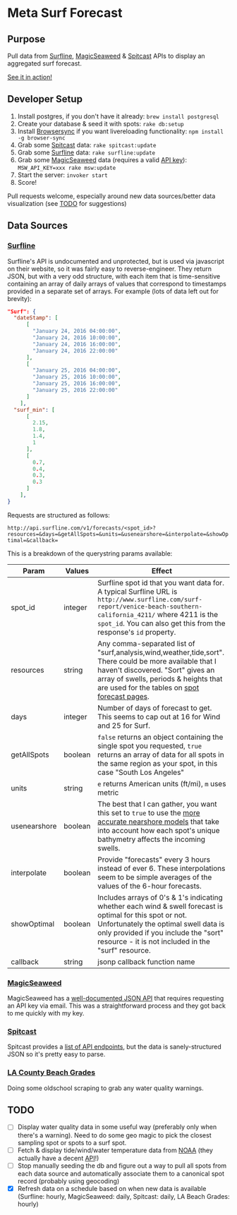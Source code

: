 # Meta Surf Forecast

## Purpose

Pull data from [Surfline](http://www.surfline.com/), [MagicSeaweed](http://magicseaweed.com/) & [Spitcast](http://www.spitcast.com/) APIs to display an aggregated surf forecast.

[See it in action!](https://meta-surf-forecast.herokuapp.com/)

## Developer Setup

1. Install postgres, if you don't have it already: `brew install postgresql`
1. Create your database & seed it with spots: `rake db:setup`
1. Install [Browsersync](https://www.browsersync.io/) if you want livereloading functionality: `npm install -g browser-sync
`
1. Grab some [Spitcast](http://www.spitcast.com/) data: `rake spitcast:update`
1. Grab some [Surfline](http://www.surfline.com/) data: `rake surfline:update`
1. Grab some [MagicSeaweed](http://magicseaweed.com/) data (requires a valid [API key](http://magicseaweed.com/developer/sign-up)): `MSW_API_KEY=xxx rake msw:update`
1. Start the server: `invoker start`
1. Score!

Pull requests welcome, especially around new data sources/better data visualization (see [TODO](#todo) for suggestions)

## Data Sources

### [Surfline](http://www.surfline.com/)

Surfline's API is undocumented and unprotected, but is used via javascript on their website, so it was fairly easy to reverse-engineer. They return JSON, but with a very odd structure, with each item that is time-sensitive containing an array of daily arrays of values that correspond to timestamps provided in a separate set of arrays. For example (lots of data left out for brevity):

```json
"Surf": {
  "dateStamp": [
      [
        "January 24, 2016 04:00:00",
        "January 24, 2016 10:00:00",
        "January 24, 2016 16:00:00",
        "January 24, 2016 22:00:00"
      ],
      [
        "January 25, 2016 04:00:00",
        "January 25, 2016 10:00:00",
        "January 25, 2016 16:00:00",
        "January 25, 2016 22:00:00"
      ]
    ],
  "surf_min": [
      [
        2.15,
        1.8,
        1.4,
        1
      ],
      [
        0.7,
        0.4,
        0.3,
        0.3
      ]
    ],
}
```

Requests are structured as follows:

`http://api.surfline.com/v1/forecasts/<spot_id>?resources=&days=&getAllSpots=&units=&usenearshore=&interpolate=&showOptimal=&callback=`

This is a breakdown of the querystring params available:

Param|Values|Effect
-----|------|------
spot_id|integer|Surfline spot id that you want data for. A typical Surfline URL is `http://www.surfline.com/surf-report/venice-beach-southern-california_4211/` where 4211 is the `spot_id`. You can also get this from the response's `id` property.
resources|string|Any comma-separated list of "surf,analysis,wind,weather,tide,sort". There could be more available that I haven't discovered. "Sort" gives an array of swells, periods & heights that are used for the tables on [spot forecast pages](www.surfline.com/surf-forecasts/spot/venice-beach_4211/).
days|integer|Number of days of forecast to get. This seems to cap out at 16 for Wind and 25 for Surf.
getAllSpots|boolean|`false` returns an object containing the single spot you requested, `true` returns an array of data for all spots in the same region as your spot, in this case "South Los Angeles"
units|string|`e` returns American units (ft/mi), `m` uses metric
usenearshore|boolean|The best that I can gather, you want this set to `true` to use the [more accurate nearshore models](http://www.surfline.com/surf-science/what-is-lola---forecaster-blog_61031/) that take into account how each spot's unique bathymetry affects the incoming swells.
interpolate|boolean|Provide "forecasts" every 3 hours instead of ever 6. These interpolations seem to be simple averages of the values of the 6-hour forecasts.
showOptimal|boolean|Includes arrays of 0's & 1's indicating whether each wind & swell forecast is optimal for this spot or not. Unfortunately the optimal swell data is only provided if you include the "sort" resource - it is not included in the "surf" resource.
callback|string|jsonp callback function name

### [MagicSeaweed](http://magicseaweed.com/)

MagicSeaweed has a [well-documented JSON API](http://magicseaweed.com/developer/forecast-api) that requires requesting an API key via email. This was a straightforward process and they got back to me quickly with my key.

### [Spitcast](http://www.spitcast.com/)

Spitcast provides a [list of API endpoints](http://www.spitcast.com/api/docs/), but the data is sanely-structured JSON so it's pretty easy to parse.

### [LA County Beach Grades](http://www.publichealth.lacounty.gov/phcommon/public/eh/water_quality/beach_grades.cfm)

Doing some oldschool scraping to grab any water quality warnings.

## TODO

* [ ] Display water quality data in some useful way (preferably only when there's a warning). Need to do some geo magic to pick the closest sampling spot or spots to a surf spot.
* [ ] Fetch & display tide/wind/water temperature data from [NOAA](https://tidesandcurrents.noaa.gov/waterlevels.html?id=9410840) (they actually have a decent [API](https://tidesandcurrents.noaa.gov/api/)!)
* [ ] Stop manually seeding the db and figure out a way to pull all spots from each data source and automatically associate them to a canonical spot record (probably using geocoding)
* [x] Refresh data on a schedule based on when new data is available (Surfline: hourly, MagicSeaweed: daily, Spitcast: daily, LA Beach Grades: hourly)
